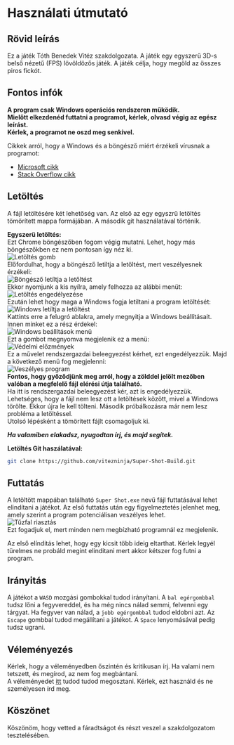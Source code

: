 # Használati útmutató  

## Rövid leírás
Ez a játék Tóth Benedek Vitéz szakdolgozata. A játék egy egyszerű 3D-s belső nézetű (FPS) lövöldözős játék. A játék célja, hogy megöld az összes piros fickót.

## Fontos infók  
**A program csak Windows operációs rendszeren működik.**  
**Mielőtt elkezdenéd futtatni a programot, kérlek, olvasd végig az egész leírást.**  
**Kérlek, a programot ne oszd meg senkivel.**  

Cikkek arról, hogy a Windows és a böngésző miért érzékeli vírusnak a programot:  
- [Microsoft cikk](https://support.microsoft.com/hu-hu/windows/vírus-és-veszélyforrás-kezelés-a-windows-biztonságban-1362f4cd-d71a-b52a-0b66-c2820032b65e)  
- [Stack Overflow cikk](https://stackoverflow.com/questions/48946680/how-to-avoid-the-windows-defender-smartscreen-prevented-an-unrecognized-app-fro)

## Letöltés  
A fájl letöltésére két lehetőség van. Az első az egy egyszrű letöltés tömörített mappa formájában. A második git használatával történik.

**Egyszerü letöltés:**  
Ezt Chrome böngészőben fogom végig mutatni. Lehet, hogy más böngészőkben ez nem pontosan így néz ki.  
![Letöltés gomb](/docs/Download.png)  
Előfordulhat, hogy a böngésző letiltja a letöltést, mert veszélyesnek érzékeli:  
![Böngésző letíltja a letőltést](/docs/DownloadError2.png)  
Ekkor nyomjunk a kis nyílra, amely felhozza az alábbi menüt:  
![Letöltés engedélyezése](/docs/DownloadError3.png)  
Ezután lehet hogy maga a Windows fogja letiltani a program letöltését:  
![Windows letíltja a letöltést](/docs/DownloadError4.png)  
Kattints erre a felugró ablakra, amely megnyitja a Windows beállításait. Innen minket ez a rész érdekel:  
![Windows beállítások menü](/docs/DownloadError5.png)  
Ezt a gombot megnyomva megjelenik ez a menü:  
![Védelmi előzmények](/docs/DownloadError6.png)  
Ez a művelet rendszergazdai beleegyezést kérhet, ezt engedélyezzük. Majd a következő menü fog megjelenni:  
![Veszélyes program](/docs/DownloadError7.png)  
**Fontos, hogy győződjünk meg arról, hogy a zölddel jelölt mezőben valóban a megfelelő fájl elérési útja található.**  
Ha itt is rendszergazdai beleegyezést kér, azt is engedélyezzük.  
Lehetséges, hogy a fájl nem lesz ott a letöltések között, mivel a Windows törölte. Ekkor újra le kell tölteni. Második próbálkozásra már nem lesz probléma a letöltéssel.  
Utolsó lépésként a tömörített fájlt csomagoljuk ki.  

**_Ha valamiben elakadsz, nyugodtan írj, és majd segítek._**

**Letöltés Git haszálatával:**  
``` bash
git clone https://github.com/vitezninja/Super-Shot-Build.git
```
## Futtatás  
A letöltött mappában található `Super Shot.exe` nevű fájl futtatásával lehet elindítani a játékot. Az első futtatás után egy figyelmeztetés jelenhet meg, amely szerint a program potenciálisan veszélyes lehet.  
![Tűzfal riasztás](/docs/Firewall.png)  
Ezt fogadjuk el, mert minden nem megbízható programnál ez megjelenik.  

Az első elínditás lehet, hogy egy kicsit több ideig eltarthat. Kérlek legyél türelmes ne probáld megint elinditani mert akkor kétszer fog futni a program.

## Irányitás
A játékot a `WASD` mozgási gombokkal tudod irányítani. A `bal egérgombbal` tudsz lőni a fegyvereddel, és ha még nincs nálad semmi, felvenni egy tárgyat. Ha fegyver van nálad, a `jobb egérgombbal` tudod eldobni azt. Az `Escape` gombbal tudod megállítani a játékot. A `Space` lenyomásával pedig tudsz ugrani.

## Véleményezés  
Kérlek, hogy a véleményedben őszintén és kritikusan írj. Ha valami nem tetszett, és megírod, az nem fog megbántani.  
A véleményedet [itt](https://forms.gle/ShwmgP3kYWJvLov66) tudod tudod megosztani. Kérlek, ezt használd és ne személyesen írd meg.

## Köszönet
Köszönöm, hogy vetted a fáradtságot és részt veszel a szakdolgozatom tesztelésében.